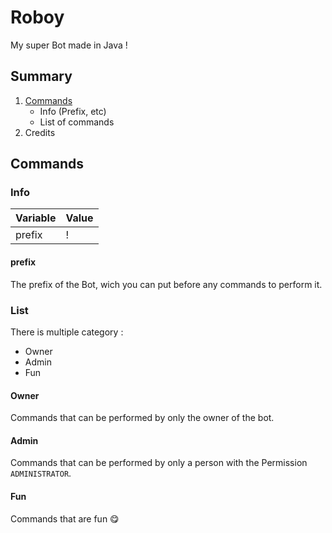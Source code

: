 # Roboy
My super Bot made in Java !

## Summary
1. [Commands](https://github.com/Lygaen/Roboy#Commands)
    - Info (Prefix, etc)
    - List of commands
2. Credits

## Commands
### Info
| Variable | Value              |
|----------|--------------------|
| prefix   |         !          |

#### prefix
The prefix of the Bot, wich you can put before any
commands to perform it.

### List

There is multiple category :
- Owner
- Admin
- Fun

#### Owner
Commands that can be performed by only the owner of
the bot.

#### Admin
Commands that can be performed by only a person with
the Permission `ADMINISTRATOR`.

#### Fun
Commands that are fun 😋
